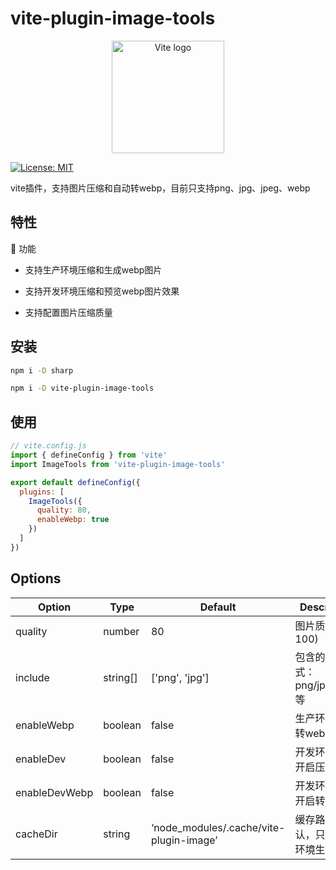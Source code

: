 # vite-plugin-image-tools

<p align="center">
  <a href="https://vite.dev" target="_blank" rel="noopener noreferrer">
    <img width="180" src="https://vite.dev/logo.svg" alt="Vite logo">
  </a>
</p>

[![License: MIT](https://img.shields.io/badge/License-MIT-yellow.svg)](https://opensource.org/licenses/MIT)

vite插件，支持图片压缩和自动转webp，目前只支持png、jpg、jpeg、webp

## 特性

🚀 功能

- 支持生产环境压缩和生成webp图片

- 支持开发环境压缩和预览webp图片效果

- 支持配置图片压缩质量

## 安装

```bash
npm i -D sharp

npm i -D vite-plugin-image-tools
```

## 使用

```js
// vite.config.js
import { defineConfig } from 'vite'
import ImageTools from 'vite-plugin-image-tools'

export default defineConfig({
  plugins: [
    ImageTools({
      quality: 80,
      enableWebp: true
    })
  ]
})
```

## Options

| Option | Type | Default | Description |
| --- | --- | --- | --- |
| quality | number | 80 | 图片质量 (1-100) |
| include | string[] | ['png', 'jpg'] | 包含的图片格式：png/jpg/webp等 |
| enableWebp | boolean | false | 生产环境是否转webp |
| enableDev | boolean | false | 开发环境是否开启压缩 |
| enableDevWebp | boolean | false | 开发环境是否开启转webp |
| cacheDir | string | ‘node_modules/.cache/vite-plugin-image’ | 缓存路径， 默认，只在开发环境生效 |
